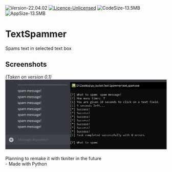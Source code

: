![Version-22.04.02](https://img.shields.io/badge/Version-22.04.02-orange)
[![Licence-Unlicensed](https://img.shields.io/badge/License-Unlicensed-green)](LICENSE.md)
![CodeSize-13.5MB](https://img.shields.io/badge/Code--Size-3KB-teal)
![AppSize-13.5MB](https://img.shields.io/badge/App--Size-30MB-blue)

# TextSpammer
Spams text in selected text box
<br>
## Screenshots
*(Taken on version 0.1)*
![img1](images/img1.png)
<br><br>
Planning to remake it with tkniter in the future
<br>
\- Made with Python
